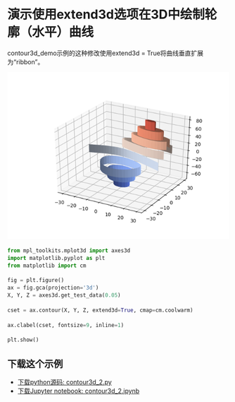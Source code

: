 # 演示使用extend3d选项在3D中绘制轮廓（水平）曲线

contour3d_demo示例的这种修改使用extend3d = True将曲线垂直扩展为“ribbon”。

![演示使用extend3d选项在3D中绘制轮廓（水平）曲线示例](/static/images/gallery/sphx_glr_contour3d_2_001.png)

```python
from mpl_toolkits.mplot3d import axes3d
import matplotlib.pyplot as plt
from matplotlib import cm

fig = plt.figure()
ax = fig.gca(projection='3d')
X, Y, Z = axes3d.get_test_data(0.05)

cset = ax.contour(X, Y, Z, extend3d=True, cmap=cm.coolwarm)

ax.clabel(cset, fontsize=9, inline=1)

plt.show()
```

## 下载这个示例
            
- [下载python源码: contour3d_2.py](https://matplotlib.org/_downloads/contour3d_2.py)
- [下载Jupyter notebook: contour3d_2.ipynb](https://matplotlib.org/_downloads/contour3d_2.ipynb)